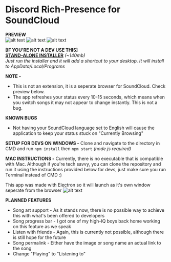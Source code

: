 # Discord Rich-Presence for SoundCloud

**PREVIEW**                                            
![alt text](https://i.imgur.com/h424T5I.png) ![alt text](https://i.imgur.com/1zAgvPG.png) ![alt text](https://i.imgur.com/Az7mghi.png)

**[IF YOU'RE NOT A DEV USE THIS]**                        
**[STAND-ALONE INSTALLER](https://github.com/riverrrrrr/discord-soundcloud/releases)** *(~140mb)*                                     
*Just run the installer and it will add a shortcut to your desktop. It will install to AppData/Local/Programs*              

**NOTE -** 
- This is not an extension, it is a seperate browser for SoundCloud. Check preview below.
- The app refreshes your status every 10-15 seconds, which means when you switch songs it may not appear to change instantly. This is not a bug.

**KNOWN BUGS**
- Not having your SoundCloud language set to English will cause the application to keep your status stuck on "Currently Browsing"

**SETUP FOR DEVS ON WINDOWS -** Clone and navigate to the directory in CMD and run 
```npm install```
then
```npm start``` _(node.js required)_
 
**MAC INSTRUCTIONS -** Currently, there is no executable that is compatible with Mac. Although if you're tech savvy, you can clone the repository and run it using the instructions provided below for devs, just make sure you run Terminal instead of CMD :) 
 
   
This app was made with Electron so it will launch as it's own window seperate from the browser 
![alt text](https://i.imgur.com/YGXUuvo.png) 


**PLANNED FEATURES**
- Song art support - As it stands now, there is no possible way to achieve this with what's been offered to developers
- Song progress bar - I got one of my high-IQ boys back home working on this feature as we speak
- Listen with friends - Again, this is currently not possible, although there is still hope for the future
- Song permalink - Either have the image or song name an actual link to the song
- Change "Playing" to "Listening to"
